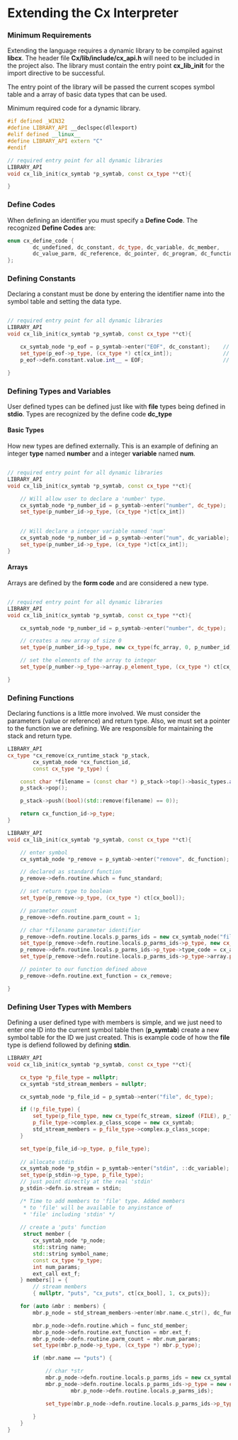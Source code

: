 # Extending the Cx Interpreter
### Minimum Requirements
Extending the language requires a dynamic library to be compiled against **libcx**. The header file **Cx/lib/include/cx_api.h** will need to be included in the project also. The library must contain the entry point **cx_lib_init** for the import directive to be successful.

The entry point of the library will be passed the current scopes symbol table and a array of basic data types that can be used.

Minimum required code for a dynamic library.
``` cpp
#if defined _WIN32
#define LIBRARY_API __declspec(dllexport)
#elif defined __linux__
#define LIBRARY_API extern "C"
#endif

// required entry point for all dynamic libraries
LIBRARY_API
void cx_lib_init(cx_symtab *p_symtab, const cx_type **ct){

}
```

### Define Codes
When defining an identifier you must specify a **Define Code**. The recognized **Define Codes** are:
``` cpp
enum cx_define_code {
        dc_undefined, dc_constant, dc_type, dc_variable, dc_member,
        dc_value_parm, dc_reference, dc_pointer, dc_program, dc_function
};
```

### Defining Constants
Declaring a constant must be done by entering the identifier name into the symbol table and setting the data type.
``` cpp

// required entry point for all dynamic libraries
LIBRARY_API
void cx_lib_init(cx_symtab *p_symtab, const cx_type **ct){

	cx_symtab_node *p_eof = p_symtab->enter("EOF", dc_constant);	// Enter 'EOF' ID into the table with a define code of constant
    set_type(p_eof->p_type, (cx_type *) ct[cx_int]);				// Set data type to an integer
    p_eof->defn.constant.value.int__ = EOF;							// Set the constant value

}
```

### Defining Types and Variables
User defined types can be defined just like with **file** types being defined in **stdio**. Types are recognized by the define code **dc_type**

#### Basic Types
How new types are defined externally. This is an example of defining an integer **type** named **number** and a integer **variable** named **num**.
``` cpp

// required entry point for all dynamic libraries
LIBRARY_API
void cx_lib_init(cx_symtab *p_symtab, const cx_type **ct){

	// Will allow user to declare a 'number' type.
    cx_symtab_node *p_number_id = p_symtab->enter("number", dc_type);
	set_type(p_number_id->p_type, (cx_type *)ct[cx_int])

	
	// Will declare a integer variable named 'num'
    cx_symtab_node *p_number_id = p_symtab->enter("num", dc_variable);
	set_type(p_number_id->p_type, (cx_type *)ct[cx_int]);
}
```

#### Arrays
Arrays are defined by the **form code** and are considered a new type.
``` cpp

// required entry point for all dynamic libraries
LIBRARY_API
void cx_lib_init(cx_symtab *p_symtab, const cx_type **ct){

    cx_symtab_node *p_number_id = p_symtab->enter("number", dc_type);

	// creates a new array of size 0
	set_type(p_number_id->p_type, new cx_type(fc_array, 0, p_number_id));

	// set the elements of the array to integer
	set_type(p_number->p_type->array.p_element_type, (cx_type *) ct[cx_int]);

}
```

### Defining Functions
Declaring functions is a little more involved. We must consider the parameters (value or reference) and return type. Also, we must set a pointer to the function we are defining. We are responsible for maintaining the stack and return type.
``` cpp
LIBRARY_API
cx_type *cx_remove(cx_runtime_stack *p_stack,
        cx_symtab_node *cx_function_id,
        const cx_type *p_type) {

    const char *filename = (const char *) p_stack->top()->basic_types.addr__;
    p_stack->pop();

    p_stack->push((bool)(std::remove(filename) == 0));

    return cx_function_id->p_type;
}

LIBRARY_API
void cx_lib_init(cx_symtab *p_symtab, const cx_type **ct){

	// enter symbol
    cx_symtab_node *p_remove = p_symtab->enter("remove", dc_function);

	// declared as standard function
    p_remove->defn.routine.which = func_standard;

	// set return type to boolean
    set_type(p_remove->p_type, (cx_type *) ct[cx_bool]);

	// parameter count
    p_remove->defn.routine.parm_count = 1;

	// char *filename parameter identifier
    p_remove->defn.routine.locals.p_parms_ids = new cx_symtab_node("filename", dc_value_parm);
    set_type(p_remove->defn.routine.locals.p_parms_ids->p_type, new cx_type(fc_array, 0, nullptr));
    p_remove->defn.routine.locals.p_parms_ids->p_type->type_code = cx_address;
    set_type(p_remove->defn.routine.locals.p_parms_ids->p_type->array.p_element_type, (cx_type *) ct[cx_char]);

	// pointer to our function defined above
    p_remove->defn.routine.ext_function = cx_remove;

}
```

### Defining User Types with Members
Defining a user defined type with members is simple, and we just need to enter one ID into the current symbol table then (**p_symtab**) create a new symbol table for the ID we just created. This is example code of how the **file** type is defiend followed by defining **stdin**. 
``` cpp
LIBRARY_API
void cx_lib_init(cx_symtab *p_symtab, const cx_type **ct){

    cx_type *p_file_type = nullptr;
    cx_symtab *std_stream_members = nullptr;

    cx_symtab_node *p_file_id = p_symtab->enter("file", dc_type);

    if (!p_file_type) {
        set_type(p_file_type, new cx_type(fc_stream, sizeof (FILE), p_file_id));
        p_file_type->complex.p_class_scope = new cx_symtab;
        std_stream_members = p_file_type->complex.p_class_scope;
    }

    set_type(p_file_id->p_type, p_file_type);
   
	// allocate stdin
	cx_symtab_node *p_stdin = p_symtab->enter("stdin", ::dc_variable);
    set_type(p_stdin->p_type, p_file_type);
    // just point directly at the real 'stdin'
	p_stdin->defn.io.stream = stdin;

	/* Time to add members to 'file' type. Added members 
	 * to 'file' will be available to anyinstance of 
	 * 'file' including 'stdin'	*/
	 
	// create a 'puts' function
	 struct member {
        cx_symtab_node *p_node;
        std::string name;
        std::string symbol_name;
        const cx_type *p_type;
        int num_params;
        ext_call ext_f;
    } members[] = {
        // stream members
        { nullptr, "puts", "cx_puts", ct[cx_bool], 1, cx_puts}};

	for (auto &mbr : members) {
        mbr.p_node = std_stream_members->enter(mbr.name.c_str(), dc_function);

        mbr.p_node->defn.routine.which = func_std_member;
        mbr.p_node->defn.routine.ext_function = mbr.ext_f;
        mbr.p_node->defn.routine.parm_count = mbr.num_params;
        set_type(mbr.p_node->p_type, (cx_type *) mbr.p_type);

		if (mbr.name == "puts") {

            // char *str
    		mbr.p_node->defn.routine.locals.p_parms_ids = new cx_symtab_node("str", dc_value_parm);
    		mbr.p_node->defn.routine.locals.p_parms_ids->p_type = new cx_type(fc_array, 0,
                    mbr.p_node->defn.routine.locals.p_parms_ids);

    		set_type(mbr.p_node->defn.routine.locals.p_parms_ids->p_type->array.p_element_type, (cx_type *) ct[cx_char]);
           
		}
	}
}
```